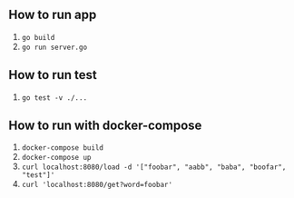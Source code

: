 ## How to run app
1. ```go build```
2. ```go run server.go```

## How to run test
1. ```go test -v ./...```

## How to run with docker-compose
1. ```docker-compose build```
2. ```docker-compose up```
3. ```curl localhost:8080/load -d '["foobar", "aabb", "baba", "boofar", "test"]'```
4. ```curl 'localhost:8080/get?word=foobar'```


